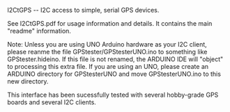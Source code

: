 I2CtGPS -- I2C access to simple, serial GPS devices.

See I2CtGPS.pdf for usage information and details.  It contains the main "readme" information.

Note:
Unless you are using UNO Arduino hardware as your I2C client, please reanme the file GPStester/GPStesterUNO.ino
to something like GPStester.hideino.   If this file is not renamed, the ARDUINO IDE will "object" to
processing this extra file.  If you are using an UNO, please create an ARDUINO directory for GPStesterUNO and move
GPStesterUNO.ino to this new directory.

This interface has been sucessfully tested with several hobby-grade GPS boards and several I2C clients.

